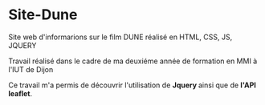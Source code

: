 # Site-Dune
Site web d'informarions sur le film DUNE réalisé en HTML, CSS, JS, JQUERY

Travail réalisé dans le cadre de ma deuxiéme année de formation en MMI à l'IUT de Dijon

Ce travail m'a permis de découvrir l'utilisation de <B> Jquery </B> ainsi que de <B>l'API leaflet</B>.
